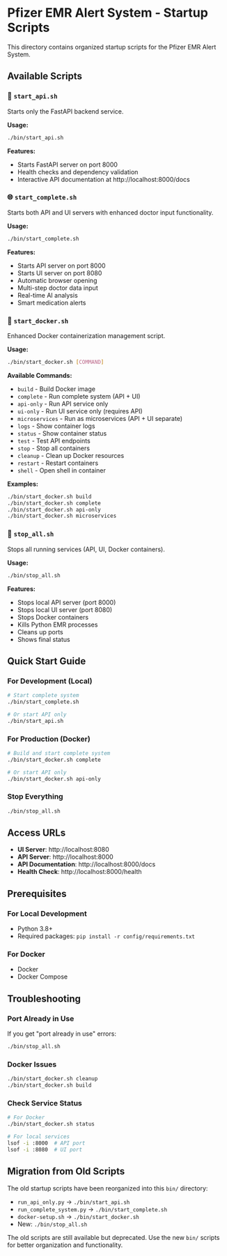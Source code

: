 # Pfizer EMR Alert System - Startup Scripts

This directory contains organized startup scripts for the Pfizer EMR Alert System.

## Available Scripts

### 🚀 `start_api.sh`
Starts only the FastAPI backend service.

**Usage:**
```bash
./bin/start_api.sh
```

**Features:**
- Starts FastAPI server on port 8000
- Health checks and dependency validation
- Interactive API documentation at http://localhost:8000/docs

### 🌐 `start_complete.sh`
Starts both API and UI servers with enhanced doctor input functionality.

**Usage:**
```bash
./bin/start_complete.sh
```

**Features:**
- Starts API server on port 8000
- Starts UI server on port 8080
- Automatic browser opening
- Multi-step doctor data input
- Real-time AI analysis
- Smart medication alerts

### 🐳 `start_docker.sh`
Enhanced Docker containerization management script.

**Usage:**
```bash
./bin/start_docker.sh [COMMAND]
```

**Available Commands:**
- `build` - Build Docker image
- `complete` - Run complete system (API + UI)
- `api-only` - Run API service only
- `ui-only` - Run UI service only (requires API)
- `microservices` - Run as microservices (API + UI separate)
- `logs` - Show container logs
- `status` - Show container status
- `test` - Test API endpoints
- `stop` - Stop all containers
- `cleanup` - Clean up Docker resources
- `restart` - Restart containers
- `shell` - Open shell in container

**Examples:**
```bash
./bin/start_docker.sh build
./bin/start_docker.sh complete
./bin/start_docker.sh api-only
./bin/start_docker.sh microservices
```

### 🛑 `stop_all.sh`
Stops all running services (API, UI, Docker containers).

**Usage:**
```bash
./bin/stop_all.sh
```

**Features:**
- Stops local API server (port 8000)
- Stops local UI server (port 8080)
- Stops Docker containers
- Kills Python EMR processes
- Cleans up ports
- Shows final status

## Quick Start Guide

### For Development (Local)
```bash
# Start complete system
./bin/start_complete.sh

# Or start API only
./bin/start_api.sh
```

### For Production (Docker)
```bash
# Build and start complete system
./bin/start_docker.sh complete

# Or start API only
./bin/start_docker.sh api-only
```

### Stop Everything
```bash
./bin/stop_all.sh
```

## Access URLs

- **UI Server**: http://localhost:8080
- **API Server**: http://localhost:8000
- **API Documentation**: http://localhost:8000/docs
- **Health Check**: http://localhost:8000/health

## Prerequisites

### For Local Development
- Python 3.8+
- Required packages: `pip install -r config/requirements.txt`

### For Docker
- Docker
- Docker Compose

## Troubleshooting

### Port Already in Use
If you get "port already in use" errors:
```bash
./bin/stop_all.sh
```

### Docker Issues
```bash
./bin/start_docker.sh cleanup
./bin/start_docker.sh build
```

### Check Service Status
```bash
# For Docker
./bin/start_docker.sh status

# For local services
lsof -i :8000  # API port
lsof -i :8080  # UI port
```

## Migration from Old Scripts

The old startup scripts have been reorganized into this `bin/` directory:

- `run_api_only.py` → `./bin/start_api.sh`
- `run_complete_system.py` → `./bin/start_complete.sh`
- `docker-setup.sh` → `./bin/start_docker.sh`
- New: `./bin/stop_all.sh`

The old scripts are still available but deprecated. Use the new `bin/` scripts for better organization and functionality.
